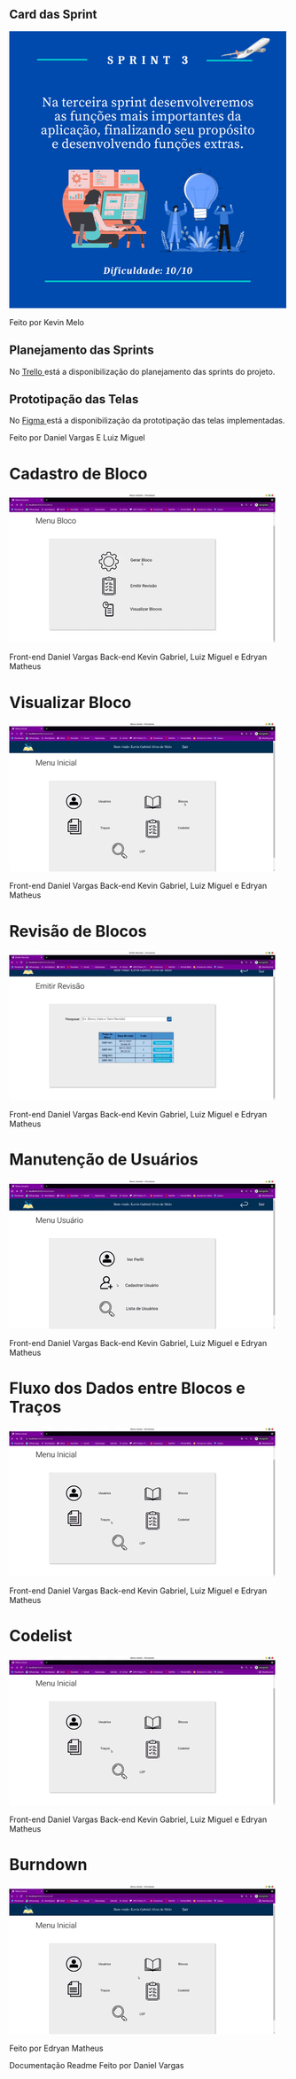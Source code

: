 ## Card das Sprint
  ![card_3](https://github.com/Salitop/HandbookPlane_4ADS-A/blob/Sprint-1/Doc/Cards/Card_3.png)

Feito por Kevin Melo

## Planejamento das Sprints
No <a href='https://trello.com/b/n0Ky9r1p/api-4sem'> Trello </a>
está a disponibilização do planejamento das sprints do projeto.

## Prototipação das Telas
No <a href='https://www.figma.com/file/KNN1fCOdvzGhXHruUsJOYl/HandBookPlane?node-id=0%3A1'> Figma </a>
está a disponibilização da prototipação das telas implementadas.

Feito por Daniel Vargas E Luiz Miguel

# Cadastro de Bloco

![tela-cadastro](https://github.com/Salitop/HandbookPlane_4ADS-A/blob/Sprint-3/Doc/gif/CadastrarBloco.gif)

Front-end Daniel Vargas Back-end Kevin Gabriel, Luiz Miguel e Edryan Matheus

# Visualizar Bloco

![tela-visualizar](https://github.com/Salitop/HandbookPlane_4ADS-A/blob/Sprint-3/Doc/gif/VisualizarBloco-PDF.gif)

Front-end Daniel Vargas Back-end Kevin Gabriel, Luiz Miguel e Edryan Matheus

# Revisão de Blocos

![tela-revisao](https://github.com/Salitop/HandbookPlane_4ADS-A/blob/Sprint-3/Doc/gif/blocoRevisao.gif)

Front-end Daniel Vargas Back-end Kevin Gabriel, Luiz Miguel e Edryan Matheus

# Manutenção de Usuários

![tela-manutencao-usuario](https://github.com/Salitop/HandbookPlane_4ADS-A/blob/Sprint-3/Doc/gif/del-usu.gif)

Front-end Daniel Vargas Back-end Kevin Gabriel, Luiz Miguel e Edryan Matheus

# Fluxo dos Dados entre Blocos e Traços

![tela-fluxo](https://github.com/Salitop/HandbookPlane_4ADS-A/blob/Sprint-3/Doc/gif/fluxosite.gif)

Front-end Daniel Vargas Back-end Kevin Gabriel, Luiz Miguel e Edryan Matheus

# Codelist

![tela-fluxo](https://github.com/Salitop/HandbookPlane_4ADS-A/blob/Sprint-3/Doc/gif/fluxosite.gif)

Front-end Daniel Vargas Back-end Kevin Gabriel, Luiz Miguel e Edryan Matheus

# Burndown
![burndown-sprint3](https://github.com/Salitop/HandbookPlane_4ADS-A/blob/Sprint-3/Doc/gif/listarCodelist.gif)

Feito por Edryan Matheus

Documentação Readme Feito por Daniel Vargas

